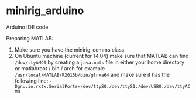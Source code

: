 # minirig_arduino

Arduino IDE code

Preparing MATLAB:

1.  Make sure you have the minirig_comms class
2.  On Ubuntu machine (current for 14.04) make sure that MATLAB can find `/dev/ttyAMC0` by creating a `java.opts` file in either your home directory or matlabroot / bin / arch for example `/usr/local/MATLAB/R2015b/bin/glnxa64` and make sure it has the following line: `-Dgnu.io.rxtx.SerialPorts=/dev/ttyS0:/dev/ttyS1:/dev/USB0:/dev/ttyACM0`
